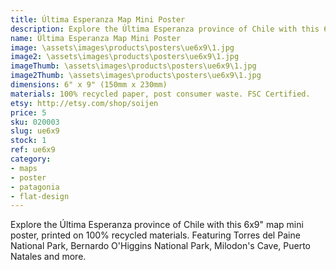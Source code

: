 ```yaml
---
title: Última Esperanza Map Mini Poster
description: Explore the Última Esperanza province of Chile with this 6x9" map mini poster, printed on 100% recycled materials.
name: Última Esperanza Map Mini Poster
image: \assets\images\products\posters\ue6x9\1.jpg
image2: \assets\images\products\posters\ue6x9\1.jpg
imageThumb: \assets\images\products\posters\ue6x9\1.jpg
image2Thumb: \assets\images\products\posters\ue6x9\1.jpg
dimensions: 6" x 9" (150mm x 230mm)
materials: 100% recycled paper, post consumer waste. FSC Certified.
etsy: http://etsy.com/shop/soijen
price: 5
sku: 020003
slug: ue6x9
stock: 1
ref: ue6x9
category:
- maps
- poster
- patagonia
- flat-design
---
```

Explore the Última Esperanza province of Chile with this 6x9" map mini poster, printed on 100% recycled materials. Featuring Torres del Paine National Park, Bernardo O'Higgins National Park, Milodon's Cave, Puerto Natales and more.
